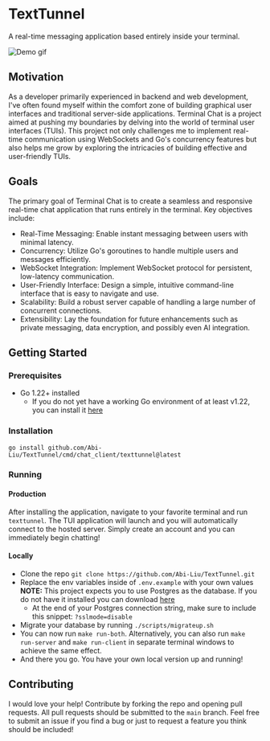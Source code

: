 # TextTunnel
A real-time messaging application based entirely inside your terminal.

![Demo gif](assets/texttunnel.gif)

## Motivation
As a developer primarily experienced in backend and web development, I've often found myself within the comfort zone of building graphical user interfaces and traditional server-side applications. Terminal Chat is a project aimed at pushing my boundaries by delving into the world of terminal user interfaces (TUIs). This project not only challenges me to implement real-time communication using WebSockets and Go's concurrency features but also helps me grow by exploring the intricacies of building effective and user-friendly TUIs.

## Goals
The primary goal of Terminal Chat is to create a seamless and responsive real-time chat application that runs entirely in the terminal. Key objectives include:

* Real-Time Messaging: Enable instant messaging between users with minimal latency.
* Concurrency: Utilize Go's goroutines to handle multiple users and messages efficiently.
* WebSocket Integration: Implement WebSocket protocol for persistent, low-latency communication.
* User-Friendly Interface: Design a simple, intuitive command-line interface that is easy to navigate and use.
* Scalability: Build a robust server capable of handling a large number of concurrent connections.
* Extensibility: Lay the foundation for future enhancements such as private messaging, data encryption, and possibly even AI integration.

## Getting Started

### Prerequisites
* Go 1.22+ installed
  * If you do not yet have a working Go environment of at least v1.22, you can install it [here](https://go.dev/doc/install)

### Installation
`go install github.com/Abi-Liu/TextTunnel/cmd/chat_client/texttunnel@latest`

### Running
#### Production
After installing the application, navigate to your favorite terminal and run `texttunnel`. The TUI application will launch and you will automatically connect to the hosted server. Simply create an account and you can immediately begin chatting!

#### Locally
* Clone the repo `git clone https://github.com/Abi-Liu/TextTunnel.git`
* Replace the env variables inside of `.env.example` with your own values **NOTE:** This project expects you to use Postgres as the database. If you do not have it installed you can download [here](https://www.postgresql.org/download/)
    * At the end of your Postgres connection string, make sure to include this snippet: `?sslmode=disable`
* Migrate your database by running `./scripts/migrateup.sh`
* You can now run `make run-both`. Alternatively, you can also run `make run-server` and `make run-client` in separate terminal windows to achieve the same effect.
* And there you go. You have your own local version up and running!

## Contributing
I would love your help! Contribute by forking the repo and opening pull requests. All pull requests should be submitted to the `main` branch.
Feel free to submit an issue if you find a bug or just to request a feature you think should be included!
